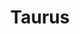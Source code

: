 ---
ee_id: '131'
site: '1'
type: '2'
long_id: 2011-129 Taurus
url: 2011-129-taurus
title: Taurus
year: '2011'
medium: Pencil on paper (produced with Mutoh XP-300 Series printer)
commission:
add_credit:
dims: 13 x 20 inches
pitch: "​Plotter-drawn 90s Ford Taurus, produced in an edition of 3. "
ps:
live_url:
related:
youtube:
imgs: taurus-2011-129-digital-database-ih.jpg
subheading:
year2: '2011'
download:
add_credits:
related_code:
layout: things-i-made
---